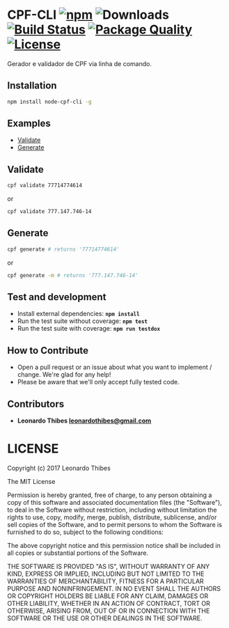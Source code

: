 # CPF-CLI [![npm](http://img.shields.io/npm/v/node-cpf-cli.svg)](https://www.npmjs.com/package/node-cpf-cli) ![Downloads](https://img.shields.io/npm/dm/node-cpf-cli.svg) [![Build Status](https://secure.travis-ci.org/leonardothibes/node-cpf-cli.png)](http://travis-ci.org/leonardothibes/node-cpf-cli) [![Package Quality](http://npm.packagequality.com/shield/node-cpf-cli.svg)](http://packagequality.com/#?package=node-cpf-cli) [![License](https://img.shields.io/npm/l/node-cpf-cli.svg)](LICENSE)

Gerador e validador de CPF via linha de comando.

Installation
------------

```bash
npm install node-cpf-cli -g
```

Examples
--------

* [Validate](#validate)
* [Generate](#generate)

Validate
--------

```bash
cpf validate 77714774614
```

or 

```bash
cpf validate 777.147.746-14
```

Generate
--------

```bash
cpf generate # returns '77714774614'
```

or 

```bash
cpf generate -m # returns '777.147.746-14'
```

Test and development
--------------------

* Install external dependencies: **``npm install``**
* Run the test suite without coverage: **``npm test``**
* Run the test suite with coverage: **``npm run testdox``**

How to Contribute
-----------------

* Open a pull request or an issue about what you want to implement / change. We're glad for any help!
* Please be aware that we'll only accept fully tested code.

Contributors
------------

 * **Leonardo Thibes <leonardothibes@gmail.com>**

LICENSE
=======

Copyright (c) 2017 Leonardo Thibes

The MIT License

Permission is hereby granted, free of charge, to any person obtaining a copy of
this software and associated documentation files (the "Software"), to deal in
the Software without restriction, including without limitation the rights to
use, copy, modify, merge, publish, distribute, sublicense, and/or sell copies of
the Software, and to permit persons to whom the Software is furnished to do so,
subject to the following conditions:

The above copyright notice and this permission notice shall be included in all
copies or substantial portions of the Software.

THE SOFTWARE IS PROVIDED "AS IS", WITHOUT WARRANTY OF ANY KIND, EXPRESS OR
IMPLIED, INCLUDING BUT NOT LIMITED TO THE WARRANTIES OF MERCHANTABILITY, FITNESS
FOR A PARTICULAR PURPOSE AND NONINFRINGEMENT. IN NO EVENT SHALL THE AUTHORS OR
COPYRIGHT HOLDERS BE LIABLE FOR ANY CLAIM, DAMAGES OR OTHER LIABILITY, WHETHER
IN AN ACTION OF CONTRACT, TORT OR OTHERWISE, ARISING FROM, OUT OF OR IN
CONNECTION WITH THE SOFTWARE OR THE USE OR OTHER DEALINGS IN THE SOFTWARE.
